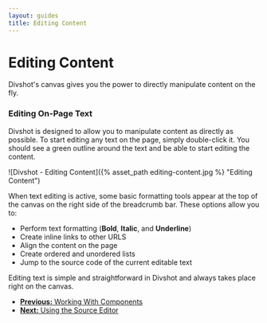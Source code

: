 ```yaml
---
layout: guides
title: Editing Content
---
```


<h1 class='page-header'>Editing Content</h1>

<p class='lead'>Divshot's canvas gives you the power to directly manipulate content on the fly.</p>

### Editing On-Page Text

Divshot is designed to allow you to manipulate content as directly as possible. To start editing any text on the page, simply double-click it. You should see a green outline around the text and be able to start editing the content.

![Divshot - Editing Content]({% asset_path editing-content.jpg %} "Editing Content")

When text editing is active, some basic formatting tools appear at the top of the canvas on the right side of the breadcrumb bar. These options allow you to:

* Perform text formatting (**Bold**, **Italic**, and **Underline**)
* Create inline links to other URLS
* Align the content on the page
* Create ordered and unordered lists
* Jump to the source code of the current editable text

Editing text is simple and straightforward in Divshot and always takes place right on the canvas.

<ul class="pager">
  <li><a href="/guides/components.html"><b>Previous:</b> Working With Components</a</li>
  <li><a href="/guides/source.html"><b>Next:</b> Using the Source Editor</a</li>
</ul>